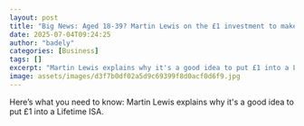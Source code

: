 ```yaml
---
layout: post
title: "Big News: Aged 18-39? Martin Lewis on the £1 investment to make now"
date: 2025-07-04T09:24:25
author: "badely"
categories: [Business]
tags: []
excerpt: "Martin Lewis explains why it's a good idea to put £1 into a Lifetime ISA."
image: assets/images/d3f7b0df02a5d9c69399f8d0acf0d6f9.jpg
---
```


Here’s what you need to know: Martin Lewis explains why it's a good idea to put £1 into a Lifetime ISA.

